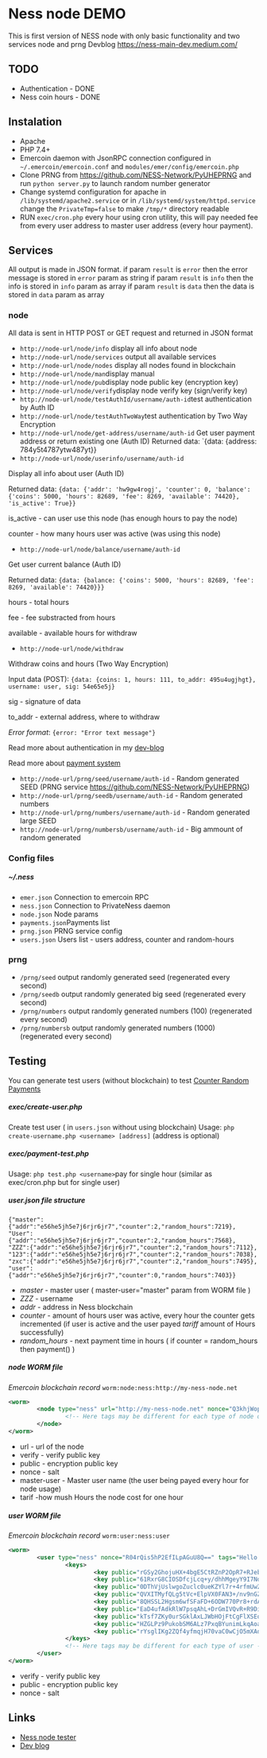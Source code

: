 # Ness node DEMO

This is first version of NESS node with only basic functionality and two services node and prng
Devblog https://ness-main-dev.medium.com/

## TODO

 * Authentication - DONE
 * Ness coin hours - DONE

## Instalation

 * Apache
 * PHP 7.4+
 * Emercoin daemon with JsonRPC connection configured in `~/.emercoin/emercoin.conf` and `modules/emer/config/emercoin.php`
 * Clone PRNG from https://github.com/NESS-Network/PyUHEPRNG and run `python server.py` to launch random number generator
 * Change systemd configuration for apache in `/lib/systemd/apache2.service` or in `/lib/systemd/system/httpd.service` change the `PrivateTmp=false` to make `/tmp/*` directory readable
 * RUN `exec/cron.php` every hour using cron utility, this will pay needed fee from every user address to master user address (every hour payment).

## Services

All output is made in JSON format.
if param `result` is `error` then the error message is stored in `error` param as string
if param `result` is `info` then the info is stored in `info` param as array
if param `result` is `data` then the data is stored in `data` param as array

### node
All data is sent in HTTP POST or GET request and returned in JSON format
 * `http://node-url/node/info` display all info about node
 * `http://node-url/node/services` output all available services
 * `http://node-url/node/nodes` display all nodes found in blockchain
 * `http://node-url/node/man`display manual
 * `http://node-url/node/pub`display node public key (encryption key)
 * `http://node-url/node/verify`display node verify key (sign/verify key)
 * `http://node-url/node/testAuthId/username/auth-id`test authentication by Auth ID
 * `http://node-url/node/testAuthTwoWay`test authentication by Two Way Encryption
 * `http://node-url/node/get-address/username/auth-id`
   Get user payment address or return existing one (Auth ID)
   Returned data: `{data: {address: 784y5t4787ytw487yt}}
 * `http://node-url/node/userinfo/username/auth-id`
 
 Display all info about user (Auth ID)
 
 Returned data: `{data: {'addr': 'hw9gw4rogj', 'counter': 0, 'balance': {'coins': 5000, 'hours': 82689, 'fee': 8269, 'available': 74420}, 'is_active': True}}`
 
 is_active - can user use this node (has enough hours to pay the node)
 
 counter - how many hours user was active (was using this node)
* `http://node-url/node/balance/username/auth-id`

Get user current balance (Auth ID)

Returned data: `{data: {balance: {'coins': 5000, 'hours': 82689, 'fee': 8269, 'available': 74420}}}`

hours - total hours

fee - fee substracted from hours

available - available hours for withdraw
 * `http://node-url/node/withdraw`
 
 Withdraw coins and hours (Two Way Encryption)
 
 Input data (POST): `{data: {coins: 1, hours: 111, to_addr: 495u4ugjhgt}, username: user, sig: 54e65e5j}`
 
sig - signature of data

to_addr - external address, where to withdraw

*Error format*: `{error: "Error text message"}`

 Read more about authentication in my [dev-blog]( https://ness-main-dev.medium.com/authentication-on-ness-nodes-f25e2cda0f0d)
 
 Read more about [payment system]( https://ness-main-dev.medium.com/counter-random-payment-12813584826f)

  * `http://node-url/prng/seed/username/auth-id` - Random generated SEED (PRNG service https://github.com/NESS-Network/PyUHEPRNG)
  * `http://node-url/prng/seedb/username/auth-id` - Random generated numbers
  * `http://node-url/prng/numbers/username/auth-id` - Random generated large SEED 
  * `http://node-url/prng/numbersb/username/auth-id` - Big ammount of random generated 
 
### Config files
##### ~/.ness
* `emer.json` Connection to emercoin RPC
* `ness.json` Connection to PrivateNess daemon
* `node.json` Node params
* `payments.json`Payments list
* `prng.json` PRNG service config
* `users.json` Users list - users address, counter and random-hours

### prng
 * `/prng/seed` output randomly generated seed (regenerated every second)
 * `/prng/seedb` output randomly generated big seed (regenerated every second)
 * `/prng/numbers` output randomly generated numbers (100) (regenerated every second)
 * `/prng/numbersb` output randomly generated numbers (1000) (regenerated every second)

## Testing
You can generate test users (without blockchain) to test [Counter Random Payments](https://ness-main-dev.medium.com/counter-random-payment-12813584826f)

##### exec/create-user.php
Create test user ( in `users.json` without using blockchain)
Usage:  `php create-username.php <username> [address]` (address is optional)
##### exec/payment-test.php
Usage: `php test.php <username>`pay for single hour (similar as exec/cron.php but for single user)

##### *user.json*  file structure
```
{"master":{"addr":"e56he5jh5e7j6rjr6jr7","counter":2,"random_hours":7219},
"User":{"addr":"e56he5jh5e7j6rjr6jr7","counter":2,"random_hours":7568},
"ZZZ":{"addr":"e56he5jh5e7j6rjr6jr7","counter":2,"random_hours":7112},
"123":{"addr":"e56he5jh5e7j6rjr6jr7","counter":2,"random_hours":7038},
"zxc":{"addr":"e56he5jh5e7j6rjr6jr7","counter":2,"random_hours":7495},
"user":{"addr":"e56he5jh5e7j6rjr6jr7","counter":0,"random_hours":7403}}
```

* *master* - master user ( master-user="master" param from WORM file )
* *ZZZ* - username
* *addr* - address in Ness blockchain
* *counter* - amount of hours user was active, every hour the counter gets incremented (if user is active and the user payed *tariff* amount of Hours successfully)
* *random_hours* - next payment time in hours ( if counter = random_hours then payment() )

##### node WORM file
*Emercoin blockchain record*
`worm:node:ness:http://my-ness-node.net`
```xml
<worm>
        <node type="ness" url="http://my-ness-node.net" nonce="Q3khjWopdxiLpPweVo6+BQ=="    verify="Q13IcdGM6CLjH+zZ/EaPgK+2C8igkh8/x0aEgZVVfTw=" public="dJplXPV7cqsC518qg0bJXoWknhqkIZQNTnksVHaSq2E=" master-user="master-user-name" tariff="24" tags="Test,My test node,Hello world">
                <!-- Here tags may be different for each type of node or each node -->
        </node>
</worm>

```
* url - url of the node
* verify - verify public key
* public - encryption public key
* nonce - salt
* master-user - Master user name (the user being payed every hour for node usage)
* tarif -how mush Hours the node cost for one hour

##### user WORM file
*Emercoin blockchain record*
`worm:user:ness:user`
```xml
<worm>
        <user type="ness" nonce="R04rQis5hP2EfILpAGuU8Q==" tags="Hello World,test">
                <keys>
                        <key public="rGSy2GhojuHX+4bgE5CtRZnP2OpR7+RJebqGDCNVnlY="  verify="n9SUQ3w4x+YBggUqlN/e26lopaE2rCLmOZK9Cg2zRtc=" current="current" />
                        <key public="61RxrG8CIOSDfcjLcq+y/dhhMgeyY9I7NdDZTaoQwUs="  verify="FhnIDQZ1XDOaspV4/k+ZADSe5IqkUQCWH53C42qC3XQ="/>
                        <key public="0DThVjUslwgoZuclc0ueKZYl7r+4rfmUw2bWShyQYU0="  verify="wsvQ8HXjG3P4v9+xhnp1Nc8XhLCTb0WbK3cq9aOCHZk="/>
                        <key public="QVXITMyfQLg5tVc+ElpVX0FAN3+/nv9nGZDUIVUbiwo="  verify="UZz4azAIqO2WiNMkgkgCMu38Sw8WEOco8C6y3R2Lyuk="/>
                        <key public="8QHSSL2Hgsm6wfSFaFD+6ODW770Pr8+rdABwGKBo8WA="  verify="xQHkzmniUIDTCFWWOpA9tYzmlF+AmBHCPH5mMSZF+Bw="/>
                        <key public="EaD4ufAdkRlW7psqAhL+DrGmIVQvR+R9DiaTKzoO4Eg="  verify="wkkDp9PZWj6Dq+65Xjs42zCwkz5BWJvzQt4TE9kIc7o="/>
                        <key public="kTsf7ZKy0urSGklAxLJWbHOjFtCgFlXSEq4dHDl4GEw="  verify="A2bw4W8CNr2NXBsyDLIrobJh997u90ziaSX1HJTyJNA="/>
                        <key public="HZGLPz9PukobSM6ALz7PxqBYunimLkqAoa2WwAGrDB8="  verify="gNz9z6ZOcXJgDm1BWbRrCkz4HWJ3EB4IKAO4u/imjTU="/>
                        <key public="rYsglIKg2ZQf4yfmqjH70vaC0wCjO5mXAdHPwaWcOX4="  verify="1iC81pdum1JRgQ/9j9ceu5QsPVo5VpUjAmwY6LQPM+4="/>
                </keys>
                <!-- Here tags may be different for each type of user -->
        </user>
</worm>
```
* verify - verify public key
* public - encryption public key
* nonce - salt

## Links
* [Ness node tester]( [https://github.com/NESS-Network/NessNodeTester](https://github.com/NESS-Network/NessNodeTester))
* [Dev blog](  https://ness-main-dev.medium.com)